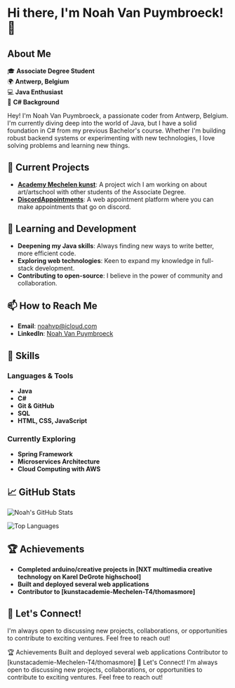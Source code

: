 # Hi there, I'm Noah Van Puymbroeck! 👋

## About Me

🎓 **Associate Degree Student**  
🌍 **Antwerp, Belgium**  
💻 **Java Enthusiast**  
🔧 **C# Background**

Hey! I'm Noah Van Puymbroeck, a passionate coder from Antwerp, Belgium. I'm currently diving deep into the world of Java, but I have a solid foundation in C# from my previous Bachelor's course. Whether I'm building robust backend systems or experimenting with new technologies, I love solving problems and learning new things.

## 🔭 Current Projects

- **[Academy Mechelen kunst](#)**: A project wich I am working on about art/artschool with other students of the Associate Degree.
- **[DiscordAppointments](#)**: A web appointment platform where you can make appointments that go on discord.

## 🌱 Learning and Development

- **Deepening my Java skills**: Always finding new ways to write better, more efficient code.
- **Exploring web technologies**: Keen to expand my knowledge in full-stack development.
- **Contributing to open-source**: I believe in the power of community and collaboration.

## 📫 How to Reach Me

- **Email**: [noahvp@icloud.com](mailto:noahvp@icloud.com)
- **LinkedIn**: [Noah Van Puymbroeck](https://www.linkedin.com/in/NoahVanPuymbroeck)

## 🚀 Skills

### Languages & Tools

- **Java**
- **C#**
- **Git & GitHub**
- **SQL**
- **HTML, CSS, JavaScript**

### Currently Exploring

- **Spring Framework**
- **Microservices Architecture**
- **Cloud Computing with AWS**

## 📈 GitHub Stats

![Noah's GitHub Stats](https://github-readme-stats.vercel.app/api?username=NoahVanPuymbroeck&show_icons=true&theme=radical)

![Top Languages](https://github-readme-stats.vercel.app/api/top-langs/?NoahVanPuymbroeck&layout=compact&theme=radical)

## 🏆 Achievements

- **Completed arduino/creative projects in [NXT multimedia creative technology on Karel DeGrote highschool]**
- **Built and deployed several web applications**
- **Contributor to [kunstacademie-Mechelen-T4/thomasmore]**

## 💬 Let's Connect!

I'm always open to discussing new projects, collaborations, or opportunities to contribute to exciting ventures. Feel free to reach out!


🏆 Achievements
Built and deployed several web applications
Contributor to [kunstacademie-Mechelen-T4/thomasmore]
💬 Let's Connect!
I'm always open to discussing new projects, collaborations, or opportunities to contribute to exciting ventures. Feel free to reach out!

